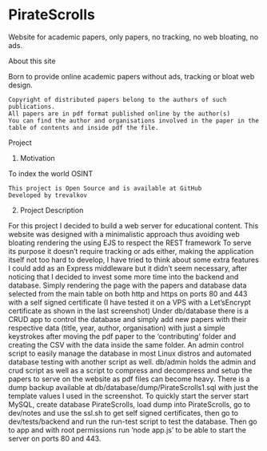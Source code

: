 # PirateScrolls
Website for academic papers, only papers, no tracking, no web bloating, no ads.

 About this site

Born to provide online academic papers without ads, tracking or bloat web design.

    Copyright of distributed papers belong to the authors of such publications.
    All papers are in pdf format published online by the author(s)
    You can find the author and organisations involved in the paper in the table of contents and inside pdf the file.


Project

1. Motivation

To index the world OSINT

    This project is Open Source and is available at GitHub
    Developed by trevalkov

2. Project Description

For this project I decided to build a web server for educational content. This website was designed with a minimalistic approach thus avoiding web bloating rendering the using EJS to respect the REST framework To serve its purpose it doesn’t require tracking or ads either, making the application itself not too hard to develop, I have tried to think about some extra features I could add as an Express middleware but it didn’t seem necessary, after noticing that I decided to invest some more time into the backend and database. Simply rendering the page with the papers and database data selected from the main table on both http and https on ports 80 and 443 with a self signed certificate (I have tested it on a VPS with a Let’sEncrypt certificate as shown in the last screenshot) Under db/database there is a CRUD app to control the database and simply add new papers with their respective data (title, year, author, organisation) with just a simple keystrokes after moving the pdf paper to the ‘contributing’ folder and creating the CSV with the data inside the same folder. An admin control script to easily manage the database in most Linux distros and automated database testing with another script as well. db/admin holds the admin and crud script as well as a script to compress and decompress and setup the papers to serve on the website as pdf files can become heavy. There is a dump backup available at db/database/dump/PirateScrolls1.sql with just the template values I used in the screenshot. To quickly start the server start MySQL, create database PirateScrolls, load dump into PirateScrolls, go to dev/notes and use the ssl.sh to get self signed certificates, then go to dev/tests/backend and run the run-test script to test the database. Then go to app and with root permissions run ‘node app.js’ to be able to start the server on ports 80 and 443.
